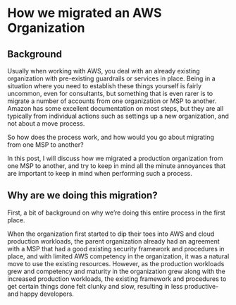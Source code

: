 # How we migrated an AWS Organization
## Background
Usually when working with AWS, you deal with an already existing organization with pre-existing guardrails or services in place. Being in a situation where you need to establish these things yourself is fairly uncommon, even for consultants, but something that is even rarer is to migrate a number of accounts from one organization or MSP to another. Amazon has some excellent documentation on most steps, but they are all typically from individual actions such as settings up a new organization, and not about a move process.

So how does the process work, and how would you go about migrating from one MSP to another?

In this post, I will discuss how we migrated a production organization from one MSP to another, and try to keep in mind all the minute annoyances that are important to keep in mind when performing such a process.

## Why are we doing this migration?
First, a bit of background on why we’re doing this entire process in the first place.

When the organization first started to dip their toes into AWS and cloud production workloads, the parent organization already had an agreement with a MSP that had a good existing security framework and procedures in place, and with limited AWS competency in the organization, it was a natural move to use the existing resources. However, as the production workloads grew and competency and maturity in the organization grew along with the increased production workloads, the existing framework and procedures to get certain things done felt clunky and slow, resulting in less productive- and happy developers. 




